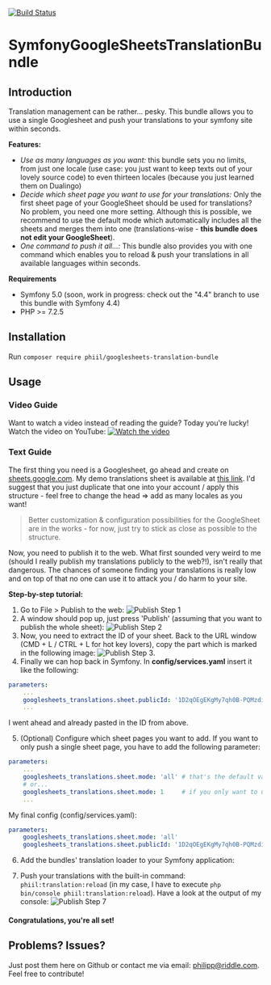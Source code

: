 [![Build Status](https://travis-ci.org/philipp-riddle/SymfonyGoogleSheetsTranslationBundle.svg?branch=master)](https://travis-ci.org/philipp-riddle/SymfonyGoogleSheetsTranslationBundle)

# SymfonyGoogleSheetsTranslationBundle

## Introduction
Translation management can be rather... pesky. This bundle allows you to use a single Googlesheet and push your translations to your symfony site within seconds.

**Features:**
- *Use as many languages as you want:* this bundle sets you no limits, from just one locale (use case: you just want to keep texts out of your lovely source code) to even thirteen locales (because you just learned them on Dualingo)
- *Decide which sheet page you want to use for your translations:* Only the first sheet page of your GoogleSheet should be used for translations? No problem, you need one more setting. Although this is possible, we recommend to use the default mode which automatically includes all the sheets and merges them into one (translations-wise - **this bundle does not edit your GoogleSheet**).
- *One command to push it all...:* This bundle also provides you with one command which enables you to reload & push your translations in all available languages within seconds.

**Requirements**
- Symfony 5.0 (soon, work in progress: check out the "4.4" branch to use this bundle with Symfony 4.4)
- PHP >= 7.2.5

## Installation
Run `composer require phiil/googlesheets-translation-bundle`

## Usage
### Video Guide
Want to watch a video instead of reading the guide? Today you're lucky! Watch the video on YouTube:
[![Watch the video](https://i.imgur.com/TeOo1cq.png)](https://youtu.be/8WgbDpzrjCs)

### Text Guide
The first thing you need is a Googlesheet, go ahead and create on [sheets.google.com](https://sheets.google.com). My demo translations sheet is available at [this link](https://docs.google.com/spreadsheets/d/1D2qOEgEKgMy7qh0B-PQMzdil8AoE5NvYMsNuusqM-IA/edit?usp=sharing). I'd suggest that you just duplicate that one into your account / apply this structure - feel free to change the head => add as many locales as you want!
> Better customization & configuration possibilities for the GoogleSheet are in the works - for now, just try to stick as close as possible to the structure.

Now, you need to publish it to the web. What first sounded very weird to me (should I really publish my translations publicly to the web?!), isn't really that dangerous. The chances of someone finding your translations is really low and on top of that no one can use it to attack you / do harm to your site.

**Step-by-step tutorial:**
1. Go to File > Publish to the web: ![Publish Step 1](https://i.imgur.com/kpJj7nb.png)
2. A window should pop up, just press 'Publish' (assuming that you want to publish the whole sheet): ![Publish Step 2](https://i.imgur.com/TrIhthz.png)
3. Now, you need to extract the ID of your sheet. Back to the URL window (CMD + L / CTRL + L for hot key lovers), copy the part  which is marked in the following image: ![Publish Step 3](https://i.imgur.com/yG0kXEi.png).
4. Finally we can hop back in Symfony. In **config/services.yaml** insert it like the following:
```yaml
parameters:
    ...
    googlesheets_translations.sheet.publicId: '1D2qOEgEKgMy7qh0B-PQMzdil8AoE5NvYMsNuusqM-IA'
    ...
```
I went ahead and already pasted in the ID from above.

5. (Optional) Configure which sheet pages you want to add. If you want to only push a single sheet page, you have to add the following parameter:
```yaml
parameters:
    ...
    googlesheets_translations.sheet.mode: 'all' # that's the default value
    # or...
    googlesheets_translations.sheet.mode: 1     # if you only want to use the first sheet page for your translations
    ...
```
My final config (config/services.yaml):
```yaml
parameters:
    googlesheets_translations.sheet.mode: 'all'
    googlesheets_translations.sheet.publicId: '1D2qOEgEKgMy7qh0B-PQMzdil8AoE5NvYMsNuusqM-IA'
```

6. Add the bundles' translation loader to your Symfony application:

7. Push your translations with the built-in command: `phiil:translation:reload` (in my case, I have to execute `php bin/console phiil:translation:reload`). Have a look at the output of my console: ![Publish Step 7](https://i.imgur.com/dF5AzTX.png)


#### Congratulations, you're all set!

## Problems? Issues?
Just post them here on Github or contact me via email: [philipp@riddle.com](mailto:philipp@riddle.com). Feel free to contribute!
